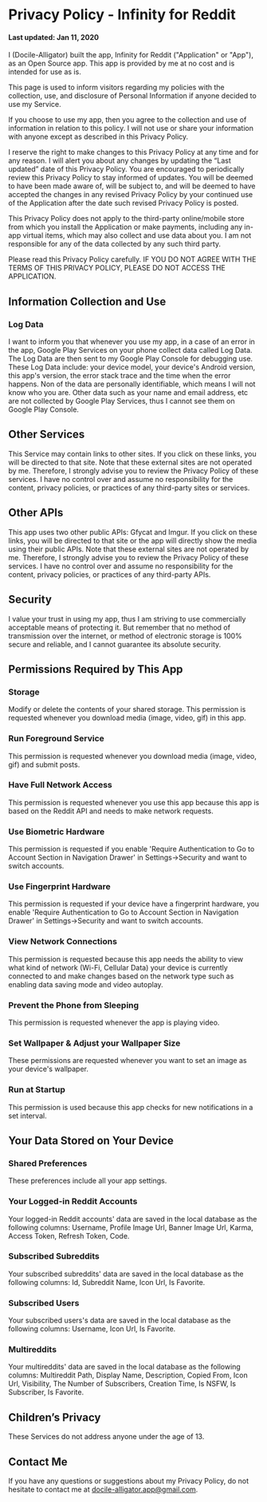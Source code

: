 # Privacy Policy - Infinity for Reddit

#### Last updated: Jan 11, 2020

I (Docile-Alligator) built the app, Infinity for Reddit ("Application" or "App"), as an Open Source app. This app is provided by me at no cost and is intended for use as is.

This page is used to inform visitors regarding my policies with the collection, use, and disclosure of Personal Information if anyone decided to use my Service.

If you choose to use my app, then you agree to the collection and use of information in relation to this policy. I will not use or share your information with anyone except as described in this Privacy Policy.

I reserve the right to make changes to this Privacy Policy at any time and for any reason. I will alert you about any changes by updating the “Last updated” date of this Privacy Policy. You are encouraged to periodically review this Privacy Policy to stay informed of updates. You will be deemed to have been made aware of, will be subject to, and will be deemed to have accepted the changes in any revised Privacy Policy by your continued use of the Application after the date such revised Privacy Policy is posted.

This Privacy Policy does not apply to the third-party online/mobile store from which you install the Application or make payments, including any in-app virtual items, which may also collect and use data about you. I am not responsible for any of the data collected by any such third party.

Please read this Privacy Policy carefully. IF YOU DO NOT AGREE WITH THE TERMS OF THIS PRIVACY POLICY, PLEASE DO NOT ACCESS THE APPLICATION.

## Information Collection and Use

### Log Data
I want to inform you that whenever you use my app, in a case of an error in the app, Google Play Services on your phone collect data called Log Data. The Log Data are then sent to my Google Play Console for debugging use. These Log Data include: your device model, your device's Android version, this app's version, the error stack trace and the time when the error happens. Non of the data are personally identifiable, which means I will not know who you are. Other data such as your name and email address, etc are not collected by Google Play Services, thus I cannot see them on Google Play Console.

## Other Services

This Service may contain links to other sites. If you click on these links, you will be directed to that site. Note that these external sites are not operated by me. Therefore, I strongly advise you to review the Privacy Policy of these services. I have no control over and assume no responsibility for the content, privacy policies, or practices of any third-party sites or services.

## Other APIs
This app uses two other public APIs: Gfycat and Imgur. If you click on these links, you will be directed to that site or the app will directly show the media using their public APIs. Note that these external sites are not operated by me. Therefore, I strongly advise you to review the Privacy Policy of these services. I have no control over and assume no responsibility for the content, privacy policies, or practices of any third-party APIs.

## Security

I value your trust in using my app, thus I am striving to use commercially acceptable means of protecting it. But remember that no method of transmission over the internet, or method of electronic storage is 100% secure and reliable, and I cannot guarantee its absolute security.

## Permissions Required by This App

### Storage
Modify or delete the contents of your shared storage.
This permission is requested whenever you download media (image, video, gif) in this app.

### Run Foreground Service
This permission is requested whenever you download media (image, video, gif) and submit posts.

### Have Full Network Access
This permission is requested whenever you use this app because this app is based on the Reddit API and needs to make network requests.

### Use Biometric Hardware
This permission is requested if you enable 'Require Authentication to Go to Account Section in Navigation Drawer' in Settings->Security and want to switch accounts.

### Use Fingerprint Hardware
This permission is requested if your device have a fingerprint hardware, you enable 'Require Authentication to Go to Account Section in Navigation Drawer' in Settings->Security and want to switch accounts.

### View Network Connections
This permission is requested because this app needs the ability to view what kind of network (Wi-Fi, Cellular Data) your device is currently connected to and make changes based on the network type such as enabling data saving mode and video autoplay.

### Prevent the Phone from Sleeping
This permission is requested whenever the app is playing video.

### Set Wallpaper & Adjust your Wallpaper Size
These permissions are requested whenever you want to set an image as your device's wallpaper.

### Run at Startup
This permission is used because this app checks for new notifications in a set interval.

## Your Data Stored on Your Device

### Shared Preferences
These preferences include all your app settings.

### Your Logged-in Reddit Accounts
Your logged-in Reddit accounts' data are saved in the local database as the following columns: Username, Profile Image Url, Banner Image Url, Karma, Access Token, Refresh Token, Code.

### Subscribed Subreddits
Your subscribed subreddits' data are saved in the local database as the following columns: Id, Subreddit Name, Icon Url, Is Favorite.

### Subscribed Users
Your subscribed users's data are saved in the local database as the following columns: Username, Icon Url, Is Favorite.

### Multireddits
Your multireddits' data are saved in the local database as the following columns: Multireddit Path, Display Name, Description, Copied From, Icon Url, Visibility, The Number of Subscribers, Creation Time, Is NSFW, Is Subscriber, Is Favorite.

## Children’s Privacy

These Services do not address anyone under the age of 13.

## Contact Me

If you have any questions or suggestions about my Privacy Policy, do not hesitate to contact me at docile-alligator.app@gmail.com.
